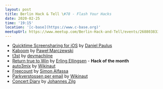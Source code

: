 ```yaml
---
layout: post
title: Berlin Hack & Tell \#78 - Flash Your Hacks
date: 2020-02-25
time: '19:15'
location: '[c-base](https://www.c-base.org)'
meetupUrl: https://www.meetup.com/Berlin-Hack-and-Tell/events/268803833/
---
```


* [Quicktime Screensharing for iOS](https://github.com/danielpaulus/quicktime_video_hack) by [Daniel Paulus](https://github.com/danielpaulus)
* [Kaboom](https://github.com/pwmarcz/kaboom) by [Paweł Marczewski](https://pwmarcz.pl/)
* [t3st](https://github.com/devmachiine/npm-t3st) by [devmachiine](https://github.com/devmachiine)
* [Return true to Win](https://alf.nu/ReturnTrue) by [Erling Ellingsen](https://alf.nu/) - **Hack of the month**
* [auto3mix](https://github.com/Wikinaut/auto3mix) by [Wikinaut](https://github.com/Wikinaut)
* [Freecount](https://github.com/ssimono/freecount) by [Simon Alfassa](https://github.com/ssimono)
* [Parkverstossen per email](https://github.com/Wikinaut/bowi) by [Wikinaut](https://github.com/Wikinaut)
* [Concert Diary](https://github.com/jzilg/concert-diary) by [Johannes Zilg](https://jzilg.github.io/)
